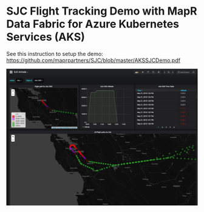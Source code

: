 # SJC Flight Tracking Demo with MapR Data Fabric for Azure Kubernetes Services (AKS)

See this instruction to setup the demo: https://github.com/maprpartners/SJC/blob/master/AKSSJCDemo.pdf

![Alt text](https://github.com/maprpartners/SJC/blob/master/grafana-sjc.png "NYC CitiBike")

